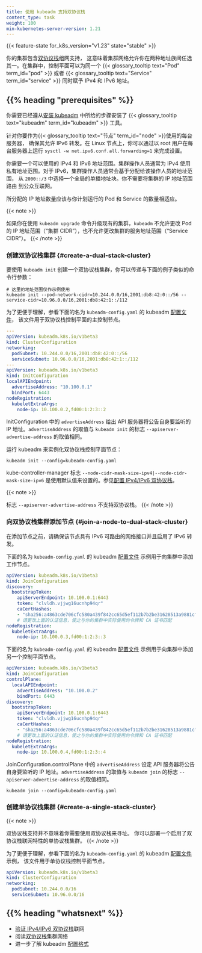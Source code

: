 ```yaml
---
title: 使用 kubeadm 支持双协议栈
content_type: task
weight: 100
min-kubernetes-server-version: 1.21
---
```


<!--
title: Dual-stack support with kubeadm
content_type: task
weight: 100
min-kubernetes-server-version: 1.21
-->

<!-- overview -->

{{< feature-state for_k8s_version="v1.23" state="stable" >}}

<!--
Your Kubernetes cluster includes [dual-stack](/docs/concepts/services-networking/dual-stack/) networking, which means that cluster networking lets you use either address family. In a cluster, the control plane can assign both an IPv4 address and an IPv6 address to a single {{< glossary_tooltip text="Pod" term_id="pod" >}} or a {{< glossary_tooltip text="Service" term_id="service" >}}.
-->
你的集群包含[双协议栈](/zh-cn/docs/concepts/services-networking/dual-stack/)组网支持，
这意味着集群网络允许你在两种地址族间任选其一。在集群中，控制平面可以为同一个
{{< glossary_tooltip text="Pod" term_id="pod" >}} 或者 {{< glossary_tooltip text="Service" term_id="service" >}}
同时赋予 IPv4 和 IPv6 地址。

<!-- body -->

## {{% heading "prerequisites" %}}

<!--
You need to have installed the {{< glossary_tooltip text="kubeadm" term_id="kubeadm" >}} tool, following the steps from [Installing kubeadm](/docs/setup/production-environment/tools/kubeadm/install-kubeadm/).
-->
你需要已经遵从[安装 kubeadm](/zh-cn/docs/setup/production-environment/tools/kubeadm/install-kubeadm/)
中所给的步骤安装了 {{< glossary_tooltip text="kubeadm" term_id="kubeadm" >}} 工具。

<!--
For each server that you want to use as a {{< glossary_tooltip text="node" term_id="node" >}}, make sure it allows IPv6 forwarding. On Linux, you can set this by running run `sysctl -w net.ipv6.conf.all.forwarding=1` as the root user on each server.
-->
针对你要作为{{< glossary_tooltip text="节点" term_id="node" >}}使用的每台服务器，
确保其允许 IPv6 转发。在 Linux 节点上，你可以通过以 root 用户在每台服务器上运行 
`sysctl -w net.ipv6.conf.all.forwarding=1` 来完成设置。

<!--
You need to have an IPv4 and and IPv6 address range to use. Cluster operators typically
use private address ranges for IPv4. For IPv6, a cluster operator typically chooses a global
unicast address block from within `2000::/3`, using a range that is assigned to the operator.
You don't have to route the cluster's IP address ranges to the public internet.

The size of the IP address allocations should be suitable for the number of Pods and
Services that you are planning to run.
-->
你需要一个可以使用的 IPv4 和 IPv6 地址范围。集群操作人员通常为 IPv4 使用
私有地址范围。对于 IPv6，集群操作人员通常会基于分配给该操作人员的地址范围，
从 `2000::/3` 中选择一个全局的单播地址块。你不需要将集群的 IP 地址范围路由
到公众互联网。

所分配的 IP 地址数量应该与你计划运行的 Pod 和 Service 的数量相适应。

{{< note >}}
<!--
If you are upgrading an existing cluster with the `kubeadm upgrade` command,
`kubeadm` does not support making modifications to the pod IP address range
(“cluster CIDR”) nor to the cluster's Service address range (“Service CIDR”).
-->
如果你在使用 `kubeadm upgrade` 命令升级现有的集群，`kubeadm` 不允许更改 Pod
的 IP 地址范围（“集群 CIDR”），也不允许更改集群的服务地址范围（“Service CIDR”）。
{{< /note >}}

<!--
### Create a dual-stack cluster

To create a dual-stack cluster with `kubeadm init` you can pass command line arguments
similar to the following example:
-->
### 创建双协议栈集群   {#create-a-dual-stack-cluster}

要使用 `kubeadm init` 创建一个双协议栈集群，你可以传递与下面的例子类似的命令行参数：

```shell
# 这里的地址范围仅作示例使用
kubeadm init --pod-network-cidr=10.244.0.0/16,2001:db8:42:0::/56 --service-cidr=10.96.0.0/16,2001:db8:42:1::/112
```

<!--
To make things clearer, here is an example kubeadm 
[configuration file](/docs/reference/config-api/kubeadm-config.v1beta3/) 
`kubeadm-config.yaml` for the primary dual-stack control plane node.
-->
为了更便于理解，参看下面的名为 `kubeadm-config.yaml` 的 kubeadm
[配置文件](/zh-cn/docs/reference/config-api/kubeadm-config.v1beta3/)，
该文件用于双协议栈控制平面的主控制节点。

```yaml
---
apiVersion: kubeadm.k8s.io/v1beta3
kind: ClusterConfiguration
networking:
  podSubnet: 10.244.0.0/16,2001:db8:42:0::/56
  serviceSubnet: 10.96.0.0/16,2001:db8:42:1::/112
---
apiVersion: kubeadm.k8s.io/v1beta3
kind: InitConfiguration
localAPIEndpoint:
  advertiseAddress: "10.100.0.1"
  bindPort: 6443
nodeRegistration:
  kubeletExtraArgs:
    node-ip: 10.100.0.2,fd00:1:2:3::2
```

<!--
`advertiseAddress` in InitConfiguration specifies the IP address that the API Server will advertise it is listening on. The value of `advertiseAddress` equals the `--apiserver-advertise-address` flag of `kubeadm init`

Run kubeadm to initiate the dual-stack control plane node:
-->
InitConfiguration 中的 `advertiseAddress` 给出 API 服务器将公告自身要监听的
IP 地址。`advertiseAddress` 的取值与 `kubeadm init` 的标志
`--apiserver-advertise-address` 的取值相同。

运行 kubeadm 来实例化双协议栈控制平面节点：

```shell
kubeadm init --config=kubeadm-config.yaml
```

<!--
The kube-controller-manager flags `--node-cidr-mask-size-ipv4|--node-cidr-mask-size-ipv6` are set with default values. See [configure IPv4/IPv6 dual stack](/docs/concepts/services-networking/dual-stack#configure-ipv4-ipv6-dual-stack).
-->
kube-controller-manager 标志 `--node-cidr-mask-size-ipv4|--node-cidr-mask-size-ipv6`
是使用默认值来设置的。参见[配置 IPv4/IPv6 双协议栈](/zh-cn/docs/concepts/services-networking/dual-stack#configure-ipv4-ipv6-dual-stack)。

{{< note >}}
<!--
The `--apiserver-advertise-address` flag does not support dual-stack.
-->
标志 `--apiserver-advertise-address` 不支持双协议栈。
{{< /note >}}

<!--
### Join a node to dual-stack cluster

Before joining a node, make sure that the node has IPv6 routable network interface and allows IPv6 forwarding.

Here is an example kubeadm [configuration file](/docs/reference/config-api/kubeadm-config.v1beta3/)
`kubeadm-config.yaml` for joining a worker node to the cluster.
-->
### 向双协议栈集群添加节点   {#join-a-node-to-dual-stack-cluster}

在添加节点之前，请确保该节点具有 IPv6 可路由的网络接口并且启用了 IPv6 转发。

下面的名为 `kubeadm-config.yaml` 的 kubeadm
[配置文件](/zh-cn/docs/reference/config-api/kubeadm-config.v1beta3/)
示例用于向集群中添加工作节点。

```yaml
apiVersion: kubeadm.k8s.io/v1beta3
kind: JoinConfiguration
discovery:
  bootstrapToken:
    apiServerEndpoint: 10.100.0.1:6443
    token: "clvldh.vjjwg16ucnhp94qr"
    caCertHashes:
    - "sha256:a4863cde706cfc580a439f842cc65d5ef112b7b2be31628513a9881cf0d9fe0e"
    # 请更改上面的认证信息，使之与你的集群中实际使用的令牌和 CA 证书匹配
nodeRegistration:
  kubeletExtraArgs:
    node-ip: 10.100.0.3,fd00:1:2:3::3
```

<!--
Also, here is an example kubeadm [configuration file](/docs/reference/config-api/kubeadm-config.v1beta3/)
`kubeadm-config.yaml` for joining another control plane node to the cluster.
-->
下面的名为 `kubeadm-config.yaml` 的 kubeadm
[配置文件](/zh-cn/docs/reference/config-api/kubeadm-config.v1beta3/)
示例用于向集群中添加另一个控制平面节点。

```yaml
apiVersion: kubeadm.k8s.io/v1beta3
kind: JoinConfiguration
controlPlane:
  localAPIEndpoint:
    advertiseAddress: "10.100.0.2"
    bindPort: 6443
discovery:
  bootstrapToken:
    apiServerEndpoint: 10.100.0.1:6443
    token: "clvldh.vjjwg16ucnhp94qr"
    caCertHashes:
    - "sha256:a4863cde706cfc580a439f842cc65d5ef112b7b2be31628513a9881cf0d9fe0e"
    # 请更改上面的认证信息，使之与你的集群中实际使用的令牌和 CA 证书匹配
nodeRegistration:
  kubeletExtraArgs:
    node-ip: 10.100.0.4,fd00:1:2:3::4
```

<!--
`advertiseAddress` in JoinConfiguration.controlPlane specifies the IP address that the API Server will advertise it is listening on. The value of `advertiseAddress` equals the `--apiserver-advertise-address` flag of `kubeadm join`.
-->
JoinConfiguration.controlPlane 中的 `advertiseAddress` 设定 API 服务器将公告自身要监听的
IP 地址。`advertiseAddress` 的取值与 `kubeadm join` 的标志
`--apiserver-advertise-address` 的取值相同。

```shell
kubeadm join --config=kubeadm-config.yaml
```

<!--
### Create a single-stack cluster
-->
### 创建单协议栈集群    {#create-a-single-stack-cluster}

{{< note >}}
<!--
Dual-stack support doesn't mean that you need to use dual-stack addressing.
You can deploy a single-stack cluster that has the dual-stack networking feature enabled.
-->
双协议栈支持并不意味着你需要使用双协议栈来寻址。
你可以部署一个启用了双协议栈联网特性的单协议栈集群。
{{< /note >}}

<!--
To make things more clear, here is an example kubeadm
[configuration file](/docs/reference/config-api/kubeadm-config.v1beta3/)
`kubeadm-config.yaml` for the single-stack control plane node.
-->
为了更便于理解，参看下面的名为 `kubeadm-config.yaml` 的 kubeadm
[配置文件](/zh-cn/docs/reference/config-api/kubeadm-config.v1beta3/)示例，
该文件用于单协议栈控制平面节点。

```yaml
apiVersion: kubeadm.k8s.io/v1beta3
kind: ClusterConfiguration
networking:
  podSubnet: 10.244.0.0/16
  serviceSubnet: 10.96.0.0/16
```

## {{% heading "whatsnext" %}}

<!--
* [Validate IPv4/IPv6 dual-stack](/docs/tasks/network/validate-dual-stack) networking
* Read about [Dual-stack](/docs/concepts/services-networking/dual-stack/) cluster networking
* Learn more about the kubeadm [configuration format](/docs/reference/config-api/kubeadm-config.v1beta3/)
-->
* [验证 IPv4/IPv6 双协议栈](/zh-cn/docs/tasks/network/validate-dual-stack)联网
* 阅读[双协议栈](/zh-cn/docs/concepts/services-networking/dual-stack/)集群网络
* 进一步了解 kubeadm [配置格式](/docs/reference/config-api/kubeadm-config.v1beta3/)

